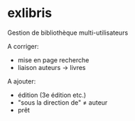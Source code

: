 # exlibris
Gestion de bibliothèque multi-utilisateurs


A corriger:
- mise en page recherche
- liaison auteurs -> livres


A ajouter: 
- édition (3e édition etc.)
- "sous la direction de" ≠ auteur
- prêt
